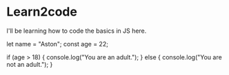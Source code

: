 # Learn2code

I'll be learning how to code the basics in JS here. 


let name = "Aston";
const age = 22;

if (age > 18) {
  console.log("You are an adult.");
} else {
  console.log("You are not an adult.");
}
